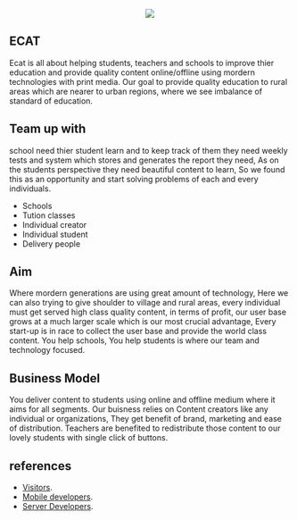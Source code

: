 <p align="center"><img src="https://res.cloudinary.com/dpccmon9r/image/upload/v1594349944/cat_es9n9e.png" /></p>

##  ECAT

Ecat is all about helping students, teachers and schools to improve thier education and provide quality content online/offline using mordern technologies with print media.
Our goal to provide quality education to rural areas which are nearer to urban regions, where we see imbalance of standard of education.

## Team up with

school need thier student learn and to keep track of them they need weekly tests and system which stores and generates the report they need, As on the students perspective they need beautiful content to learn, So we found this as an opportunity and start solving problems of each and every individuals. 

  - Schools
  - Tution classes
  - Individual creator
  - Individual student
  - Delivery people

## Aim

Where mordern generations are using great amount of technology, Here we can also trying to give shoulder to village and rural areas, every individual must get served high class quality content, in terms of profit, our user base grows at a much larger scale which is our most crucial advantage, Every start-up is in race to collect the user base and provide the world class content. You help schools, You help students is where our team and technology focused.

## Business Model

You deliver content to students using online and offline medium where it aims for all segments. Our buisness relies on Content creators like any individual or organizations, They get benefit of brand, marketing and ease of distribution. Teachers are benefited to redistribute those content to our lovely students with single click of buttons. 

## references

  - [Visitors](https://ecat-technical-docs.web.app/guide/).
  - [Mobile developers](https://github.com/shyam1s15/ECAT/tree/mobile_code_base).
  - [Server Developers](https://github.com/shyam1s15/ECAT/tree/server_code_base).
